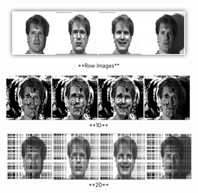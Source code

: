 <p align="center">
  <img src="Images/Row.png" > <br>
  **Row Images**
</p>

<p align="center">
  <img src="Images/1D.png"> <br>
  **1D**
</p>

<p align="center">
  <img src="Images/2D.png" > <br>
  **2D**
</p>
